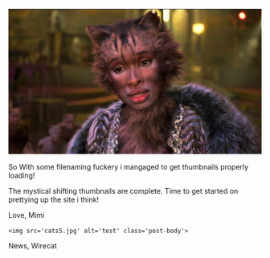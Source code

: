 <!-- Title of the post-->
<title><h1>thumbnail upload test 5: The end</h1></title>

<!--Path to the thumbnail pic-->
<thumbnail><img src='cats3.jpg' class='thumbnail'></thumbnail>

<!--Summary of the main content of the post. should be two sentences MAX!-->
<summary>
    So With some filenaming fuckery i mangaged to get thumbnails properly loading!
</summary>

<!--Main content of the post. Pics should contain their file path just like the thumbnail -->
<content>
    <p>The mystical shifting thumbnails are complete. Time to get started on prettying up the site i think!
    </p>
    <div><p>Love, Mimi</p></div>

    <img src='cats5.jpg' alt='test' class='post-body'>
</content>


<!-- Tags for the post. Should be comma seperated values or a python formatted list-->
<tags>News, Wirecat</tags>